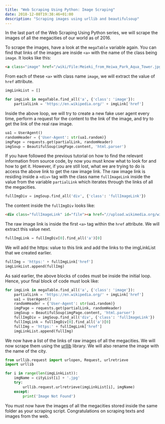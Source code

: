 ```yaml
---
title: "Web Scraping Using Python: Image Scraping"
date: 2018-12-08T19:38:46+01:00
description: "Scraping images using urllib and beautifulsoup"
---
```


In the last part of the Web Scraping Using Python series, we will scrape the images of all the megacities of our world as of 2016.

To scrape the images, have a look at the `megaTable` variable again. You can find that links of the images are inside `<a>` with the name of the class being `image`. It looks like this:

```HTML
<a class="image" href="/wiki/File:Meieki_from_Heiwa_Park_Aqua_Tower.jpg"><img alt="Meieki from Heiwa Park Aqua Tower.jpg" data-file-height="3840" data-file-width="5900" height="78" src="//upload.wikimedia.org/wikipedia/commons/thumb/2/26/Meieki_from_Heiwa_Park_Aqua_Tower.jpg/120px-Meieki_from_Heiwa_Park_Aqua_Tower.jpg" srcset="//upload.wikimedia.org/wikipedia/commons/thumb/2/26/Meieki_from_Heiwa_Park_Aqua_Tower.jpg/180px-Meieki_from_Heiwa_Park_Aqua_Tower.jpg 1.5x, //upload.wikimedia.org/wikipedia/commons/thumb/2/26/Meieki_from_Heiwa_Park_Aqua_Tower.jpg/240px-Meieki_from_Heiwa_Park_Aqua_Tower.jpg 2x" width="120"/></a>
```

From each of these `<a>` with class name `image`, we will extract the value of `href` attribute.

```Python
imgLinkList = []

for imgLink in megaTable.find_all('a', {'class': 'image'}):
    partialLink = 'https://en.wikipedia.org/' + imgLink['href']
```

Inside the above loop, we will try to create a new fake user agent every time, perform a request for the content to the link of the image, and try to get the link of the real raw image.

```Python
ua1 = UserAgent()
randomHeader = {'User-Agent': str(ua1.random)}
imgPage = requests.get(partialLink, randomHeader)
imgSoup = BeautifulSoup(imgPage.content, 'html.parser')
```

If you have followed the previous tutorial on how to find the relevant information from source code, by now you must know what to look for and how to get it. However, if you are still lost, what we are trying to do is access the above link to get the raw image link. The raw image link is residing inside a `<div>` tag with the class name `fullImageLink` inside the value from the variable `partialLink` which iterates through the links of all the megacities.

```Python
fullImgDiv = imgSoup.find_all('div', {'class': 'fullImageLink'})
```

The content inside the `fullImgDiv` looks like:

```HTML
<div class="fullImageLink" id="file"><a href="//upload.wikimedia.org/wikipedia/commons/c/c1/PalacioEjecutivodelPeru.jpg"><img alt="File:PalacioEjecutivodelPeru.jpg" data-file-height="2400" data-file-width="3600" height="533" src="//upload.wikimedia.org/wikipedia/commons/thumb/c/c1/PalacioEjecutivodelPeru.jpg/800px-PalacioEjecutivodelPeru.jpg" srcset="//upload.wikimedia.org/wikipedia/commons/thumb/c/c1/PalacioEjecutivodelPeru.jpg/1200px-PalacioEjecutivodelPeru.jpg 1.5x, //upload.wikimedia.org/wikipedia/commons/thumb/c/c1/PalacioEjecutivodelPeru.jpg/1599px-PalacioEjecutivodelPeru.jpg 2x" width="800"/></a><div class="mw-filepage-resolutioninfo">Size of this preview: <a class="mw-thumbnail-link" href="//upload.wikimedia.org/wikipedia/commons/thumb/c/c1/PalacioEjecutivodelPeru.jpg/800px-PalacioEjecutivodelPeru.jpg">800 × 533 pixels</a>. <span class="mw-filepage-other-resolutions">Other resolutions: <a class="mw-thumbnail-link" href="//upload.wikimedia.org/wikipedia/commons/thumb/c/c1/PalacioEjecutivodelPeru.jpg/320px-PalacioEjecutivodelPeru.jpg">320 × 213 pixels</a> | <a class="mw-thumbnail-link" href="//upload.wikimedia.org/wikipedia/commons/thumb/c/c1/PalacioEjecutivodelPeru.jpg/640px-PalacioEjecutivodelPeru.jpg">640 × 427 pixels</a> | <a class="mw-thumbnail-link" href="//upload.wikimedia.org/wikipedia/commons/thumb/c/c1/PalacioEjecutivodelPeru.jpg/1024px-PalacioEjecutivodelPeru.jpg">1,024 × 683 pixels</a> | <a class="mw-thumbnail-link" href="//upload.wikimedia.org/wikipedia/commons/thumb/c/c1/PalacioEjecutivodelPeru.jpg/1280px-PalacioEjecutivodelPeru.jpg">1,280 × 853 pixels</a> | <a class="mw-thumbnail-link" href="//upload.wikimedia.org/wikipedia/commons/c/c1/PalacioEjecutivodelPeru.jpg">3,600 × 2,400 pixels</a>.</span></div></div>
```

The raw image link is inside the first `<a>` tag within the `href` attribute. We will extract this value next.

```Python
fullImgLink = fullImgDiv[0].find_all('a')[0]
```

We will add the https: value to this link and add the links to the imgLinkList that we created earlier.

```Python
fullImg = 'https:' + fullImgLink['href']
imgLinkList.append(fullImg)
```

As said earlier, the above blocks of codes must be inside the initial loop. Hence, your final block of code must look like:

```Python
for imgLink in megaTable.find_all('a', {'class': 'image'}):
    partialLink = 'https://en.wikipedia.org/' + imgLink['href']
    ua1 = UserAgent()
    randomHeader = {'User-Agent': str(ua1.random)}
    imgPage = requests.get(partialLink, randomHeader)
    imgSoup = BeautifulSoup(imgPage.content, 'html.parser')
    fullImgDiv = imgSoup.find_all('div', {'class': 'fullImageLink'})
    fullImgLink = fullImgDiv[0].find_all('a')[0]
    fullImg = 'https:' + fullImgLink['href']
    imgLinkList.append(fullImg)
```

We now have a list of the links of raw images of all the megacities. We will now scrape them using the [urllib](https://docs.python.org/3/library/urllib.html) library. We will also rename the image with the name of the city.

```Python
from urllib.request import urlopen, Request, urlretrieve
import urllib

for i in range(len(imgLinkList)):
    imgName = cityList[i] + '.jpg'
    try:
        urllib.request.urlretrieve(imgLinkList[i], imgName)
    except:
        print('Image Not Found')
```

You must now have the images of all the megacities stored inside the same folder as your scraping script. Congratulations on scraping texts and images from the web.